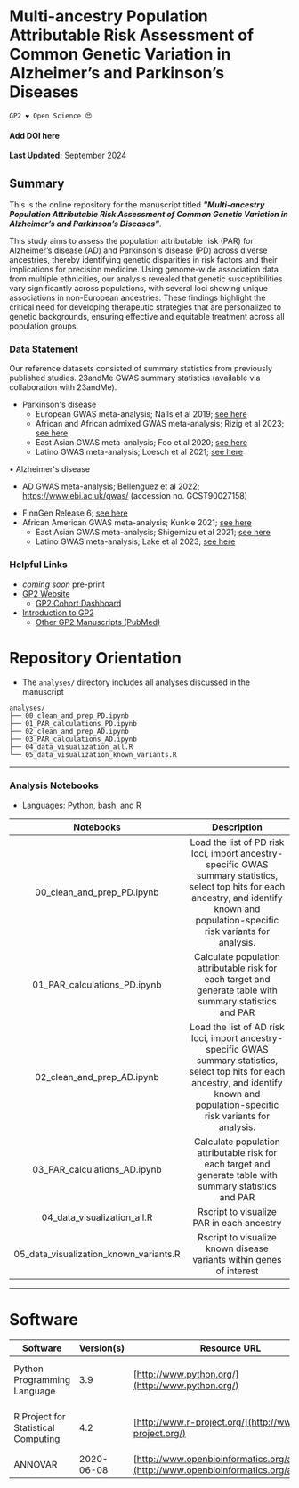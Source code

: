 # Multi-ancestry Population Attributable Risk Assessment of Common Genetic Variation in Alzheimer’s and Parkinson’s Diseases

`GP2 ❤️ Open Science 😍`

#### Add DOI here

**Last Updated:** September 2024

## Summary
This is the online repository for the manuscript titled ***"Multi-ancestry Population Attributable Risk Assessment of Common Genetic Variation in Alzheimer’s and Parkinson’s Diseases"***.

This study aims to assess the population attributable risk (PAR) for Alzheimer’s disease (AD) and Parkinson's disease (PD) across diverse ancestries, thereby identifying genetic disparities in risk factors and their implications for precision medicine. Using genome-wide association data from multiple ethnicities, our analysis revealed that genetic susceptibilities vary significantly across populations, with several loci showing unique associations in non-European ancestries. These findings highlight the critical need for developing therapeutic strategies that are personalized to genetic backgrounds, ensuring effective and equitable treatment across all population groups.

### Data Statement 
Our reference datasets consisted of summary statistics from previously published studies. 23andMe GWAS summary statistics (available via collaboration with 23andMe).
* Parkinson's disease
    * European GWAS meta-analysis; Nalls et al 2019; [see here](https://ndkp.hugeamp.org/phenotype.html?ancestry=EU&phenotype=PDAndFirstDegree)
    * African and African admixed GWAS meta-analysis; Rizig et al 2023; [see here](https://ndkp.hugeamp.org/dinspector.html?dataset=Rizig2023_Parkinsons_AF)
    * East Asian GWAS meta-analysis; Foo et al 2020; [see here](https://www.ebi.ac.uk/gwas/publications/32310270)
    * Latino GWAS meta-analysis; Loesch et al 2021; [see here](https://ndkp.hugeamp.org/dinspector.html?dataset=Loesch2021_Parkinsons_HS)

• Alzheimer's disease
  - AD GWAS meta-analysis; Bellenguez et al 2022; https://www.ebi.ac.uk/gwas/ (accession no. GCST90027158)
  * FinnGen Release 6; [see here](https://r6.finngen.fi/pheno/G6_AD_WIDE_EXMORE)
  * African American GWAS meta-analysis; Kunkle 2021; [see here](https://www.ebi.ac.uk/gwas/publications/33074286)
    * East Asian GWAS meta-analysis; Shigemizu et al 2021; [see here](https://www.ebi.ac.uk/gwas/publications/33654092)
    * Latino GWAS meta-analysis; Lake et al 2023; [see here](https://ndkp.hugeamp.org/dinspector.html?dataset=Lake2023_AD_Mixed)

### Helpful Links 
- *coming soon* pre-print 
- [GP2 Website](https://gp2.org/)
    - [GP2 Cohort Dashboard](https://gp2.org/cohort-dashboard-advanced/)
- [Introduction to GP2](https://movementdisorders.onlinelibrary.wiley.com/doi/10.1002/mds.28494)
    - [Other GP2 Manuscripts (PubMed)](https://pubmed.ncbi.nlm.nih.gov/?term=%22global+parkinson%27s+genetics+program%22)


# Repository Orientation 
- The `analyses/` directory includes all analyses discussed in the manuscript

```
analyses/
├── 00_clean_and_prep_PD.ipynb
├── 01_PAR_calculations_PD.ipynb
├── 02_clean_and_prep_AD.ipynb
├── 03_PAR_calculations_AD.ipynb
├── 04_data_visualization_all.R
└── 05_data_visualization_known_variants.R
```

---
### Analysis Notebooks
* Languages: Python, bash, and R

| **Notebooks** | **Description** |
|:-------------:|:---------------:|
| 00_clean_and_prep_PD.ipynb	| Load the list of  PD risk loci, import ancestry-specific GWAS summary statistics, select top hits for each ancestry, and identify known and population-specific risk variants for analysis. |
| 01_PAR_calculations_PD.ipynb	| Calculate population attributable risk for each target and generate table with summary statistics and PAR |
| 02_clean_and_prep_AD.ipynb	| Load the list of  AD risk loci, import ancestry-specific GWAS summary statistics, select top hits for each ancestry, and identify known and population-specific risk variants for analysis. |
| 03_PAR_calculations_AD.ipynb	| Calculate population attributable risk for each target and generate table with summary statistics and PAR |
| 04_data_visualization_all.R	| Rscript to visualize PAR in each ancestry |
| 05_data_visualization_known_variants.R | Rscript to visualize known disease variants within genes of interest |


---

# Software 

| Software | Version(s) | Resource URL | RRID | Notes |
| -------- | ---------- | ------------ | ---- | ----- |
| Python Programming Language         | 3.9         | [http://www.python.org/](http://www.python.org/)        | RRID:SCR_008394 | pandas; numpy; seaborn; matplotlib; statsmodel; used for general data wrangling/plotting/analyses |
| R Project for Statistical Computing | 4.2                 | [http://www.r-project.org/](http://www.r-project.org/)  | RRID:SCR_001905 | tidyverse; dplyr; tidyr; ggplot; data.table; used for general data wrangling/plotting/analyses                   |
| ANNOVAR         | 2020-06-08        | [http://www.openbioinformatics.org/annovar/](http://www.openbioinformatics.org/annovar/)        | RRID:SCR_012821| Genetic annotation software |